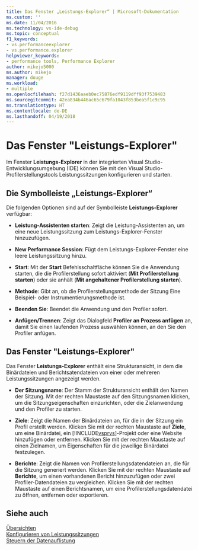 ```yaml
---
title: Das Fenster „Leistungs-Explorer“ | Microsoft-Dokumentation
ms.custom: ''
ms.date: 11/04/2016
ms.technology: vs-ide-debug
ms.topic: conceptual
f1_keywords:
- vs.performanceexplorer
- vs.performance.explorer
helpviewer_keywords:
- performance tools, Performance Explorer
author: mikejo5000
ms.author: mikejo
manager: douge
ms.workload:
- multiple
ms.openlocfilehash: f27d1436aaeb0ec75876edf9119dff93f7539483
ms.sourcegitcommit: 42ea834b446ac65c679fa1043f853bea5f1c9c95
ms.translationtype: HT
ms.contentlocale: de-DE
ms.lasthandoff: 04/19/2018
---
```

# <a name="performance-explorer-window"></a>Das Fenster "Leistungs-Explorer"

Im Fenster **Leistungs-Explorer** in der integrierten Visual Studio-Entwicklungsumgebung (IDE) können Sie mit den Visual Studio-Profilerstellungstools Leistungssitzungen konfigurieren und starten.

## <a name="performance-explorer-toolbar"></a>Die Symbolleiste „Leistungs-Explorer“

Die folgenden Optionen sind auf der Symbolleiste **Leistungs-Explorer** verfügbar:

- **Leistung-Assistenten starten**: Zeigt die Leistung-Assistenten an, um eine neue Leistungssitzung zum Leistungs-Explorer-Fenster hinzuzufügen.

- **New Performance Session**: Fügt dem Leistungs-Explorer-Fenster eine leere Leistungssitzung hinzu.

- **Start**: Mit der **Start** Befehlsschaltfläche können Sie die Anwendung starten, die die Profilerstellung sofort aktiviert (**Mit Profilerstellung starten**) oder sie anhält (**Mit angehaltener Profilerstellung starten**).

- **Methode**: Gibt an, ob die Profilerstellungsmethode der Sitzung Eine Beispiel- oder Instrumentierungsmethode ist.

- **Beenden Sie**: Beendet die Anwendung und den Profiler sofort.

- **Anfügen/Trennen**: Zeigt das Dialogfeld **Profiler an Prozess anfügen** an, damit Sie einen laufenden Prozess auswählen können, an den Sie den Profiler anfügen.

## <a name="performance-explorer-window"></a>Das Fenster "Leistungs-Explorer"

Das Fenster **Leistungs-Explorer** enthält eine Strukturansicht, in dem die Binärdateien und Berichtsatendateien von einer oder mehreren Leistungssitzungen angezeigt werden.

- **Der Sitzungsname**: Der Stamm der Strukturansicht enthält den Namen der Sitzung. Mit der rechten Maustaste auf den Sitzungsnamen klicken, um die Sitzungseigenschaften einzurichten, oder die Zielanwendung und den Profiler zu starten.

- **Ziele**: Zeigt die Namen der Binärdateien an, für die in der Sitzung ein Profil erstellt werden. Klicken Sie mit der rechten Maustaste auf **Ziele**, um eine Binärdatei, ein [!INCLUDE[vsprvs](../code-quality/includes/vsprvs_md.md)]-Projekt oder eine Website hinzufügen oder entfernen. Klicken Sie mit der rechten Maustaste auf einen Zielnamen, um Eigenschaften für die jeweilige Binärdatei festzulegen.

- **Berichte**: Zeigt die Namen von Profilerstellungsdatendateien an, die für die Sitzung generiert werden. Klicken Sie mit der rechten Maustaste auf **Berichte**, um einen vorhandenen Bericht hinzuzufügen oder zwei Profiler-Datendateien zu vergleichen. Klicken Sie mit der rechten Maustaste auf einen Berichtsnamen, um eine Profilerstellungsdatendatei zu öffnen, entfernen oder exportieren.

## <a name="see-also"></a>Siehe auch

[Übersichten](../profiling/overviews-performance-tools.md)  
[Konfigurieren von Leistungssitzungen](../profiling/configuring-performance-sessions.md)  
[Steuern der Datenauflistung](../profiling/controlling-data-collection.md)